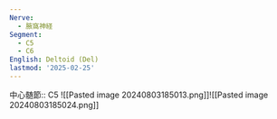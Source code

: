 ```yaml
---
Nerve:
  - 腋窩神経
Segment:
  - C5
  - C6
English: Deltoid (Del)
lastmod: '2025-02-25'
---
```

中心髄節:: C5
![[Pasted image 20240803185013.png]]![[Pasted image 20240803185024.png]]
